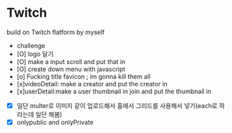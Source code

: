 # Twitch

build on Twitch flatform by myself

- challenge
- [O] logo 달기
- [O] make a input scroll and put that in
- [O] create down menu with javascript
- [o] Fucking title favicon ; im gonna kill them all
- [x]videoDetail: make a creator and put the creator in
- [x]userDetail:make a user thumbnail in join and put the thumbnail in
- [x] 일단 multer로 이미지 같이 업로드해서 홈에서 그리드를 사용해서 넣기(each로 하라는데 일단 해봄)
- [x] onlypublic and onlyPrivate